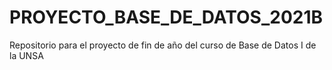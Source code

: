 # PROYECTO_BASE_DE_DATOS_2021B
Repositorio para el proyecto de fin de año del curso de Base de Datos I de la UNSA

